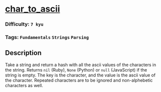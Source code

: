 # [char_to_ascii](https://www.codewars.com/kata/55e9529cbdc3b29d8c000016)

### Difficulty: `7 kyu`

### Tags: `Fundamentals` `Strings` `Parsing`

## Description

Take a string and return a hash with all the ascii values of the characters in the string. Returns `nil` (Ruby), `None` (Python) or `null` (JavaScript) if the string is empty. The key is the character, and the value is the ascii value of the character. Repeated characters are to be ignored and non-alphebetic characters as well.